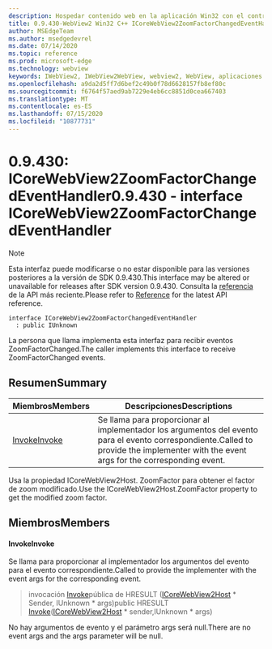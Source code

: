 ```yaml
---
description: Hospedar contenido web en la aplicación Win32 con el control Microsoft Edge WebView2
title: 0.9.430-WebView2 Win32 C++ ICoreWebView2ZoomFactorChangedEventHandler
author: MSEdgeTeam
ms.author: msedgedevrel
ms.date: 07/14/2020
ms.topic: reference
ms.prod: microsoft-edge
ms.technology: webview
keywords: IWebView2, IWebView2WebView, webview2, WebView, aplicaciones Win32, Win32, Edge, ICoreWebView2, ICoreWebView2Host, control de explorador, HTML Edge
ms.openlocfilehash: a9da2d5ff7d6bef2c49b0f78d6628157fb8ef80c
ms.sourcegitcommit: f6764f57aed9ab7229e4eb6cc8851d0cea667403
ms.translationtype: MT
ms.contentlocale: es-ES
ms.lasthandoff: 07/15/2020
ms.locfileid: "10877731"
---
```

# <span data-ttu-id="41dbf-104">0.9.430: ICoreWebView2ZoomFactorChangedEventHandler</span><span class="sxs-lookup"><span data-stu-id="41dbf-104">0.9.430 - interface ICoreWebView2ZoomFactorChangedEventHandler</span></span> 

> [!NOTE]
> <span data-ttu-id="41dbf-105">Esta interfaz puede modificarse o no estar disponible para las versiones posteriores a la versión de SDK 0.9.430.</span><span class="sxs-lookup"><span data-stu-id="41dbf-105">This interface may be altered or unavailable for releases after SDK version 0.9.430.</span></span> <span data-ttu-id="41dbf-106">Consulta la [referencia](../../../webview2-api-reference.md) de la API más reciente.</span><span class="sxs-lookup"><span data-stu-id="41dbf-106">Please refer to [Reference](../../../webview2-api-reference.md) for the latest API reference.</span></span>

```
interface ICoreWebView2ZoomFactorChangedEventHandler
  : public IUnknown
```

<span data-ttu-id="41dbf-107">La persona que llama implementa esta interfaz para recibir eventos ZoomFactorChanged.</span><span class="sxs-lookup"><span data-stu-id="41dbf-107">The caller implements this interface to receive ZoomFactorChanged events.</span></span>

## <span data-ttu-id="41dbf-108">Resumen</span><span class="sxs-lookup"><span data-stu-id="41dbf-108">Summary</span></span>

 <span data-ttu-id="41dbf-109">Miembros</span><span class="sxs-lookup"><span data-stu-id="41dbf-109">Members</span></span>                        | <span data-ttu-id="41dbf-110">Descripciones</span><span class="sxs-lookup"><span data-stu-id="41dbf-110">Descriptions</span></span>
--------------------------------|---------------------------------------------
[<span data-ttu-id="41dbf-111">Invoke</span><span class="sxs-lookup"><span data-stu-id="41dbf-111">Invoke</span></span>](#invoke) | <span data-ttu-id="41dbf-112">Se llama para proporcionar al implementador los argumentos del evento para el evento correspondiente.</span><span class="sxs-lookup"><span data-stu-id="41dbf-112">Called to provide the implementer with the event args for the corresponding event.</span></span>

<span data-ttu-id="41dbf-113">Usa la propiedad ICoreWebView2Host. ZoomFactor para obtener el factor de zoom modificado.</span><span class="sxs-lookup"><span data-stu-id="41dbf-113">Use the ICoreWebView2Host.ZoomFactor property to get the modified zoom factor.</span></span>

## <span data-ttu-id="41dbf-114">Miembros</span><span class="sxs-lookup"><span data-stu-id="41dbf-114">Members</span></span>

#### <span data-ttu-id="41dbf-115">Invoke</span><span class="sxs-lookup"><span data-stu-id="41dbf-115">Invoke</span></span> 

<span data-ttu-id="41dbf-116">Se llama para proporcionar al implementador los argumentos del evento para el evento correspondiente.</span><span class="sxs-lookup"><span data-stu-id="41dbf-116">Called to provide the implementer with the event args for the corresponding event.</span></span>

> <span data-ttu-id="41dbf-117">invocación [Invoke](#invoke)pública de HRESULT ([ICoreWebView2Host](ICoreWebView2Host.md) \* Sender, IUnknown \* args)</span><span class="sxs-lookup"><span data-stu-id="41dbf-117">public HRESULT [Invoke](#invoke)([ICoreWebView2Host](ICoreWebView2Host.md) \* sender,IUnknown \* args)</span></span>

<span data-ttu-id="41dbf-118">No hay argumentos de evento y el parámetro args será null.</span><span class="sxs-lookup"><span data-stu-id="41dbf-118">There are no event args and the args parameter will be null.</span></span>

